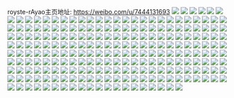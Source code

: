 royste-rAyao主页地址: https://weibo.com/u/7444131693 
![](https://wx4.sinaimg.cn/mw2000/0087MOIdly1h96po8tfnoj30v91jk7gb.jpg) 
![](https://wx4.sinaimg.cn/mw2000/0087MOIdly1h96poq6cthj32c0340x6r.jpg) 
![](https://wx4.sinaimg.cn/mw2000/0087MOIdly1h96poxitm5j31kw2dchdu.jpg) 
![](https://wx4.sinaimg.cn/mw2000/0087MOIdly1h94w2k4n0bj31kw2dc1kz.jpg) 
![](https://wx4.sinaimg.cn/mw2000/0087MOIdly1h94w2lkf96j31kw2dckjm.jpg) 
![](https://wx4.sinaimg.cn/mw2000/0087MOIdly1h94w2n7gfnj31kx2ddkjm.jpg) 
![](https://wx4.sinaimg.cn/mw2000/0087MOIdly1h94w2okgiyj31kx2ddkjm.jpg) 
![](https://wx4.sinaimg.cn/mw2000/0087MOIdly1h94w2hi2eyj31kw2dcnpe.jpg) 
![](https://wx4.sinaimg.cn/mw2000/0087MOIdly1h94w2qs8y7j31kw2dckjm.jpg) 
![](https://wx4.sinaimg.cn/mw2000/0087MOIdly1h93qkt4uhfj32c0340b2a.jpg) 
![](https://wx4.sinaimg.cn/mw2000/0087MOIdly1h92odw9t9rj30u01szqa9.jpg) 
![](https://wx4.sinaimg.cn/mw2000/0087MOIdly1h8yzzzmmu4j30v91jke1t.jpg) 
![](https://wx4.sinaimg.cn/mw2000/0087MOIdly1h8uf1a9t80j30tu13ugqp.jpg) 
![](https://wx4.sinaimg.cn/mw2000/0087MOIdly1h8u1bbac31j30u0190ds8.jpg) 
![](https://wx4.sinaimg.cn/mw2000/0087MOIdly1h8qghqlobhj32c03407wi.jpg) 
![](https://wx4.sinaimg.cn/mw2000/0087MOIdly1h8odtjuo37j30u01hcgt1.jpg) 
![](https://wx4.sinaimg.cn/mw2000/0087MOIdly1h8odtho2boj30u01hc0zj.jpg) 
![](https://wx4.sinaimg.cn/mw2000/0087MOIdly1h8odvwelqxj30u013y0yf.jpg) 
![](https://wx4.sinaimg.cn/mw2000/0087MOIdly1h8nfb55mz9j30tj0h5q5j.jpg) 
![](https://wx4.sinaimg.cn/mw2000/0087MOIdly1h8hkmu2qggj30ty13wdlj.jpg) 
![](https://wx4.sinaimg.cn/mw2000/0087MOIdly1h8g7lb707yj30v91jk12d.jpg) 
![](https://wx4.sinaimg.cn/mw2000/0087MOIdly1h8fhbls0q8j30tn1hl4es.jpg) 
![](https://wx4.sinaimg.cn/mw2000/0087MOIdly1h8ayzipd1zj30v91jkaln.jpg) 
![](https://wx4.sinaimg.cn/mw2000/0087MOIdly1h8ayzj15nkj30v91jktk6.jpg) 
![](https://wx4.sinaimg.cn/mw2000/0087MOIdly1h88rho6ppgj30u01e0wko.jpg) 
![](https://wx4.sinaimg.cn/mw2000/0087MOIdly1h86xwf6fc4j32c0340hd0.jpg) 
![](https://wx4.sinaimg.cn/mw2000/0087MOIdly1h7mn8qu6p6j30tm0lqwhf.jpg) 
![](https://wx4.sinaimg.cn/mw2000/0087MOIdly1h6djvmohogj30v91vowru.jpg) 
![](https://wx4.sinaimg.cn/mw2000/0087MOIdly1h68wu0xlvzj30u013ygqu.jpg) 
![](https://wx4.sinaimg.cn/mw2000/0087MOIdly1h68wvgrb8tj30ty13w44m.jpg) 
![](https://wx4.sinaimg.cn/mw2000/0087MOIdly1h68wu1e85ej30u013yn4u.jpg) 
![](https://wx4.sinaimg.cn/mw2000/0087MOIdly1h68wvg6z2wj30tu13u0x1.jpg) 
![](https://wx4.sinaimg.cn/mw2000/0087MOIdly1h68wxaff3sj30tu13umym.jpg) 
![](https://wx4.sinaimg.cn/mw2000/0087MOIdly1h647psso4nj30v91jk7ea.jpg) 
![](https://wx4.sinaimg.cn/mw2000/0087MOIdly1h647ptkv4uj30v91jk48m.jpg) 
![](https://wx4.sinaimg.cn/mw2000/0087MOIdly1h647srxh0ij30v91votjq.jpg) 
![](https://wx4.sinaimg.cn/mw2000/0087MOIdly1h647sr379bj30v91voe81.jpg) 
![](https://wx4.sinaimg.cn/mw2000/0087MOIdly1h5uxqht27gj32c03401kx.jpg) 
![](https://wx4.sinaimg.cn/mw2000/0087MOIdly1h5pt6xvoyej30i20o8q61.jpg) 
![](https://wx4.sinaimg.cn/mw2000/0087MOIdly1h5lt5b7ztpj30v91jk12r.jpg) 
![](https://wx4.sinaimg.cn/mw2000/0087MOIdly1h5lt5dnqtsj30v91jk47z.jpg) 
![](https://wx4.sinaimg.cn/mw2000/0087MOIdly1h5lt5febkcj30v91jkthv.jpg) 
![](https://wx4.sinaimg.cn/mw2000/0087MOIdly1h5fid1l4xkj30v91jkamr.jpg) 
![](https://wx4.sinaimg.cn/mw2000/0087MOIdly1h5fid2xhhuj30v91jkqei.jpg) 
![](https://wx4.sinaimg.cn/mw2000/0087MOIdly1h5diqnpqg0j30tu13utj5.jpg) 
![](https://wx4.sinaimg.cn/mw2000/0087MOIdly1h50qqcg9i0j30v91jk7e6.jpg) 
![](https://wx4.sinaimg.cn/mw2000/0087MOIdly1h50qqbgkc2j30v91jk49c.jpg) 
![](https://wx4.sinaimg.cn/mw2000/0087MOIdly1h4wczbe7zcj30v91jkgxi.jpg) 
![](https://wx4.sinaimg.cn/mw2000/0087MOIdly1h4wczc5o83j30v91jkgvp.jpg) 
![](https://wx4.sinaimg.cn/mw2000/0087MOIdly1h4w9b7sjtdj30g30oygm7.jpg) 
![](https://wx4.sinaimg.cn/mw2000/0087MOIdly1h4qbi1lmo3j30u015c11f.jpg) 
![](https://wx4.sinaimg.cn/mw2000/0087MOIdly1h4mkvzxxuqj30v91vo7wh.jpg) 
![](https://wx4.sinaimg.cn/mw2000/0087MOIdly1h4mkw7gxysj32c0340e81.jpg) 
![](https://wx4.sinaimg.cn/mw2000/0087MOIdly1h4mkw5uucfj32c0340npf.jpg) 
![](https://wx4.sinaimg.cn/mw2000/0087MOIdly1h4mkwbin02j32c0340kjm.jpg) 
![](https://wx4.sinaimg.cn/mw2000/0087MOIdly1h4ck02qedxj31sg2ds4qp.jpg) 
![](https://wx4.sinaimg.cn/mw2000/0087MOIdly1h4ck01vqn5j31fv2dse49.jpg) 
![](https://wx4.sinaimg.cn/mw2000/0087MOIdly1h4ck05r77nj32c02c0e81.jpg) 
![](https://wx4.sinaimg.cn/mw2000/0087MOIdly1h4ck0acfcbj32c0340npd.jpg) 
![](https://wx4.sinaimg.cn/mw2000/0087MOIdly1h4ck0itt9xj31kw1kw000.jpg) 
![](https://wx4.sinaimg.cn/mw2000/0087MOIdly1h4ck192tdpj30u00u0gxn.jpg) 
![](https://wx4.sinaimg.cn/mw2000/0087MOIdly1h4ck0bmxm2j32c0340nis.jpg) 
![](https://wx4.sinaimg.cn/mw2000/0087MOIdly1h483t2afkuj30u0140tg3.jpg) 
![](https://wx4.sinaimg.cn/mw2000/0087MOIdly1h46jxo2lntj30u01407if.jpg) 
![](https://wx4.sinaimg.cn/mw2000/0087MOIdly1h46jxonfdpj30u0140du2.jpg) 
![](https://wx4.sinaimg.cn/mw2000/0087MOIdly1h46jxmkmq5j30u01sz0y2.jpg) 
![](https://wx4.sinaimg.cn/mw2000/0087MOIdly1h46jxqzyikj30u01400z4.jpg) 
![](https://wx4.sinaimg.cn/mw2000/0087MOIdly1h46jxrq5f9j30u01j7qa5.jpg) 
![](https://wx4.sinaimg.cn/mw2000/0087MOIdly1h46jxieknrj30u0140gr3.jpg) 
![](https://wx4.sinaimg.cn/mw2000/0087MOIdly1h46jxs5nxpj30u01j7jy7.jpg) 
![](https://wx4.sinaimg.cn/mw2000/0087MOIdly1h46jxu2p7wj30u014074g.jpg) 
![](https://wx4.sinaimg.cn/mw2000/0087MOIdly1h45b3vxqb2j30no0v2td0.jpg) 
![](https://wx4.sinaimg.cn/mw2000/0087MOIdly1h43hefon5zj30u0140gpk.jpg) 
![](https://wx4.sinaimg.cn/mw2000/0087MOIdly1h3yu8ukrk8j30sr1jjak3.jpg) 
![](https://wx4.sinaimg.cn/mw2000/0087MOIdly1h3xn0keuzzj313y0u043x.jpg) 
![](https://wx4.sinaimg.cn/mw2000/0087MOIdly1h3xn0kt3raj30u0140ae7.jpg) 
![](https://wx4.sinaimg.cn/mw2000/0087MOIdly1h3xn0jva4uj30u0140q7x.jpg) 
![](https://wx4.sinaimg.cn/mw2000/0087MOIdly1h3tsfvhia2j30tu1ibwis.jpg) 
![](https://wx4.sinaimg.cn/mw2000/0087MOIdly1h3pcsg2ilzj30u01hcn7x.jpg) 
![](https://wx4.sinaimg.cn/mw2000/0087MOIdly1h3pcsilfsfj30u0140ag0.jpg) 
![](https://wx4.sinaimg.cn/mw2000/0087MOIdly1h3pcsmddf3j30u01hctf4.jpg) 
![](https://wx4.sinaimg.cn/mw2000/0087MOIdly1h3pcspbe1xj30u0140tcq.jpg) 
![](https://wx4.sinaimg.cn/mw2000/0087MOIdly1h3pcsqc9baj30u01hcn2y.jpg) 
![](https://wx4.sinaimg.cn/mw2000/0087MOIdly1h3dzwg3bpxj30u01h0gu8.jpg) 
![](https://wx4.sinaimg.cn/mw2000/0087MOIdly1h3a7bj1fzlj30u01szjxr.jpg) 
![](https://wx4.sinaimg.cn/mw2000/0087MOIdly1h3a7bke907j30u01sy45x.jpg) 
![](https://wx4.sinaimg.cn/mw2000/0087MOIdly1h3a7bl7lesj30u01sy0yh.jpg) 
![](https://wx4.sinaimg.cn/mw2000/0087MOIdly1h3a0jrxorrj30u01hcn2u.jpg) 
![](https://wx4.sinaimg.cn/mw2000/0087MOIdly1h3a0jrk84jj30u01hcgrk.jpg) 
![](https://wx4.sinaimg.cn/mw2000/0087MOIdly1h3a0k42vldj30u0140tdq.jpg) 
![](https://wx4.sinaimg.cn/mw2000/0087MOIdly1h397rlvljdj313y0u0dmv.jpg) 
![](https://wx4.sinaimg.cn/mw2000/0087MOIdly1h370deqlxaj30rp13uagp.jpg) 
![](https://wx4.sinaimg.cn/mw2000/0087MOIdly1h2shdb44sjj30u013y45g.jpg) 
![](https://wx4.sinaimg.cn/mw2000/0087MOIdly1h2shddi07hj30u013ydml.jpg) 
![](https://wx4.sinaimg.cn/mw2000/0087MOIdly1h2shde5wdij30u013y10q.jpg) 
![](https://wx4.sinaimg.cn/mw2000/0087MOIdly1h2shdenbzsj30u013yjz7.jpg) 
![](https://wx4.sinaimg.cn/mw2000/0087MOIdly1h2pbmwkpv9j30u01szah4.jpg) 
![](https://wx4.sinaimg.cn/mw2000/0087MOIdly1h1ckovuy4kj30u014016g.jpg) 
![](https://wx4.sinaimg.cn/mw2000/0087MOIdly1h19heyc4avj31400u00zr.jpg) 
![](https://wx4.sinaimg.cn/mw2000/0087MOIdly1h0vk21ksflj30u0140tgk.jpg) 
![](https://wx4.sinaimg.cn/mw2000/0087MOIdly1h0v66ucd3zj30u00zi0uo.jpg) 
![](https://wx4.sinaimg.cn/mw2000/0087MOIdly1h0s8hugbd5j30mi0u0dkh.jpg) 
![](https://wx4.sinaimg.cn/mw2000/0087MOIdly1h0s8hvbqc9j30u0140n2n.jpg) 
![](https://wx4.sinaimg.cn/mw2000/0087MOIdly1h0s8hvtznlj30u0140ae1.jpg) 
![](https://wx4.sinaimg.cn/mw2000/0087MOIdly1h0s8hw4el1j30u01sydjo.jpg) 
![](https://wx4.sinaimg.cn/mw2000/0087MOIdly1h0s8hwnjsrj30u00u0aj5.jpg) 
![](https://wx4.sinaimg.cn/mw2000/0087MOIdly1h0s8hwyc94j30u01hcdmy.jpg) 
![](https://wx4.sinaimg.cn/mw2000/0087MOIdly1h0s8hxg34cj31400u0dks.jpg) 
![](https://wx4.sinaimg.cn/mw2000/0087MOIdly1h0s8i9ytusj30u0140wlg.jpg) 
![](https://wx4.sinaimg.cn/mw2000/0087MOIdly1h0s8i9l0m2j30u01sz42a.jpg) 
![](https://wx4.sinaimg.cn/mw2000/0087MOIdly1gz0cpvrz2kj30xs0j074i.jpg) 
![](https://wx4.sinaimg.cn/mw2000/0087MOIdly1gyx0j3f1v5j30u013y45c.jpg) 
![](https://wx4.sinaimg.cn/mw2000/0087MOIdly1gyx0j1p3d7j30u013ydmw.jpg) 
![](https://wx4.sinaimg.cn/mw2000/0087MOIdly1gyx0j6hrvij30u013ywly.jpg) 
![](https://wx4.sinaimg.cn/mw2000/0087MOIdly1gyx0j7pyszj30u01hcah5.jpg) 
![](https://wx4.sinaimg.cn/mw2000/0087MOIdly1gynfkejh5jj31400u045h.jpg) 
![](https://wx4.sinaimg.cn/mw2000/0087MOIdly1gynfk9qs2aj30u0140n14.jpg) 
![](https://wx4.sinaimg.cn/mw2000/0087MOIdly1gylpbl9oejj30u0140qbc.jpg) 
![](https://wx4.sinaimg.cn/mw2000/0087MOIdly1gylpbm3247j30u01407a2.jpg) 
![](https://wx4.sinaimg.cn/mw2000/0087MOIdly1gye8bdi3foj30u01hcn3w.jpg) 
![](https://wx4.sinaimg.cn/mw2000/0087MOIdly1gye8bf6trzj30u01hc46z.jpg) 
![](https://wx4.sinaimg.cn/mw2000/0087MOIdly1gye8bkei44j30u0140n33.jpg) 
![](https://wx4.sinaimg.cn/mw2000/0087MOIdly1gxxavi12aqj30u0140796.jpg) 
![](https://wx4.sinaimg.cn/mw2000/0087MOIdly1gxxae7v0fsj30u0140ado.jpg) 
![](https://wx4.sinaimg.cn/mw2000/0087MOIdly1gxxawfmqj2j30u01sz46p.jpg) 
![](https://wx4.sinaimg.cn/mw2000/0087MOIdly1gxxafneqf5j30u00wktct.jpg) 
![](https://wx4.sinaimg.cn/mw2000/0087MOIdly1gxq8yghxqnj30u01hcn7z.jpg) 
![](https://wx4.sinaimg.cn/mw2000/0087MOIdly1gx1s0vym2vj30u014048z.jpg) 
![](https://wx4.sinaimg.cn/mw2000/0087MOIdly1gx0fjjzmzej30u01hctgb.jpg) 
![](https://wx4.sinaimg.cn/mw2000/0087MOIdly1gx0fjkbecnj30u01hcwka.jpg) 
![](https://wx4.sinaimg.cn/mw2000/0087MOIdly1gx0fjkj0xej30u01hcq8h.jpg) 
![](https://wx4.sinaimg.cn/mw2000/0087MOIdly1gx0fjktrfvj30u01hcdls.jpg) 
![](https://wx4.sinaimg.cn/mw2000/0087MOIdly1gwlagc7h2oj30v91jk16b.jpg) 
![](https://wx4.sinaimg.cn/mw2000/0087MOIdly1gwd8bztrzej32c03401ky.jpg) 
![](https://wx4.sinaimg.cn/mw2000/0087MOIdly1gwd8by8edsj32c0340npd.jpg) 
![](https://wx4.sinaimg.cn/mw2000/0087MOIdly1gw8jegxmk2j30u013y7e3.jpg) 
![](https://wx4.sinaimg.cn/mw2000/0087MOIdly1gw8jeiktcyj30u013ydm6.jpg) 
![](https://wx4.sinaimg.cn/mw2000/0087MOIdly1gw8jej38i9j30u013y0za.jpg) 
![](https://wx4.sinaimg.cn/mw2000/0087MOIdly1gw8jejktocj30u013yjy8.jpg) 
![](https://wx4.sinaimg.cn/mw2000/0087MOIdly1gw8jek1duhj30u013ywln.jpg) 
![](https://wx4.sinaimg.cn/mw2000/0087MOIdly1gw8jekigq5j31400u0gt1.jpg) 
![](https://wx4.sinaimg.cn/mw2000/0087MOIdly1gw6k1jr9mhj30u0140wop.jpg) 
![](https://wx4.sinaimg.cn/mw2000/0087MOIdly1gw6k32ub7qj30u0140qd9.jpg) 
![](https://wx4.sinaimg.cn/mw2000/0087MOIdly1gw6cmg3zm6j30u0140ti3.jpg) 
![](https://wx4.sinaimg.cn/mw2000/0087MOIdly1gvydtk1bk3j30u0140ngv.jpg) 
![](https://wx4.sinaimg.cn/mw2000/0087MOIdly1gv9vumoe7ij60u00r2q4i02.jpg) 
![](https://wx4.sinaimg.cn/mw2000/0087MOIdly1guyq07gxw1j60u01404b002.jpg) 
![](https://wx4.sinaimg.cn/mw2000/0087MOIdly1guyq01xd4lj60u0140gwh02.jpg) 
![](https://wx4.sinaimg.cn/mw2000/0087MOIdly1guyq02tez9j60u01407ip02.jpg) 
![](https://wx4.sinaimg.cn/mw2000/0087MOIdly1guyq03i5mrj60u0140n3z02.jpg) 
![](https://wx4.sinaimg.cn/mw2000/0087MOIdly1guyq04fe38j60u0140qc202.jpg) 
![](https://wx4.sinaimg.cn/mw2000/0087MOIdly1guyq052slij60u0140wp002.jpg) 
![](https://wx4.sinaimg.cn/mw2000/0087MOIdly1guyq05xb3lj61400u0wor02.jpg) 
![](https://wx4.sinaimg.cn/mw2000/0087MOIdly1guyq06l5waj60u01407et02.jpg) 
![](https://wx4.sinaimg.cn/mw2000/0087MOIdly1guyq08mmurj60u0140am402.jpg) 
![](https://wx4.sinaimg.cn/mw2000/0087MOIdly1guyq09d8raj60u013y11n02.jpg) 
![](https://wx4.sinaimg.cn/mw2000/0087MOIdly1guyq0a9f40j60u014049n02.jpg) 
![](https://wx4.sinaimg.cn/mw2000/0087MOIdly1guyq0b0192j60u0140n3402.jpg) 
![](https://wx4.sinaimg.cn/mw2000/0087MOIdly1guygqxqa0pj60u0140qee02.jpg) 
![](https://wx4.sinaimg.cn/mw2000/0087MOIdly1guygqzzi9bj60u0140tke02.jpg) 
![](https://wx4.sinaimg.cn/mw2000/0087MOIdly1gusuh7m4daj60u013yn4h02.jpg) 
![](https://wx4.sinaimg.cn/mw2000/0087MOIdly1gusuh581rxj60u0140wr202.jpg) 
![](https://wx4.sinaimg.cn/mw2000/0087MOIdly1gusuh3suwuj60u0140qa902.jpg) 
![](https://wx4.sinaimg.cn/mw2000/0087MOIdly1gusuh5yfv3j60u01hc45102.jpg) 
![](https://wx4.sinaimg.cn/mw2000/0087MOIdly1gusuh9i3wbj60u0140n3k02.jpg) 
![](https://wx4.sinaimg.cn/mw2000/0087MOIdly1gusuhii8v7j60u013ygus02.jpg) 
![](https://wx4.sinaimg.cn/mw2000/0087MOIdly1guf0xkie99j60u0140n3z02.jpg) 
![](https://wx4.sinaimg.cn/mw2000/0087MOIdly1guf0xlk1t2j60u01407hx02.jpg) 
![](https://wx4.sinaimg.cn/mw2000/0087MOIdly1guf0xnzxw5j60u01407jc02.jpg) 
![](https://wx4.sinaimg.cn/mw2000/0087MOIdly1guf0xpepgoj60u00u0jvt02.jpg) 
![](https://wx4.sinaimg.cn/mw2000/0087MOIdly1gtwoh3y5quj31400u0q7s.jpg) 
![](https://wx4.sinaimg.cn/mw2000/0087MOIdly1gtrb4tpw5xj33402c0hdt.jpg) 
![](https://wx4.sinaimg.cn/mw2000/0087MOIdly1gtpx8k5j9qj30v91jk4lp.jpg) 
![](https://wx4.sinaimg.cn/mw2000/0087MOIdly1gtpx8ln9aqj32c0340e82.jpg) 
![](https://wx4.sinaimg.cn/mw2000/0087MOIdly1gtpx8mnig2j30v91jktlw.jpg) 
![](https://wx4.sinaimg.cn/mw2000/0087MOIdly1gtpx8ohtioj32c03401ky.jpg) 
![](https://wx4.sinaimg.cn/mw2000/0087MOIdly1gtpx8q5rhrj33402c0qv6.jpg) 
![](https://wx4.sinaimg.cn/mw2000/0087MOIdly1gtpx8huy56j32c0340qv9.jpg) 
![](https://wx4.sinaimg.cn/mw2000/0087MOIdly1gti0p086ftj31jl0v977t.jpg) 
![](https://wx4.sinaimg.cn/mw2000/0087MOIdly1gtczw4r7gsj32c0340e81.jpg) 
![](https://wx4.sinaimg.cn/mw2000/0087MOIdly1gsx24sr66dj32c0340npe.jpg) 
![](https://wx4.sinaimg.cn/mw2000/0087MOIdly1gsubaf9k6oj30u01407dc.jpg) 
![](https://wx4.sinaimg.cn/mw2000/0087MOIdly1gsrfkehjbwj32c03407wh.jpg) 
![](https://wx4.sinaimg.cn/mw2000/0087MOIdly1gsrfkcwqd4j32c03404qq.jpg) 
![](https://wx4.sinaimg.cn/mw2000/0087MOIdly1gsrfkbr3htj31sg2ds4qp.jpg) 
![](https://wx4.sinaimg.cn/mw2000/0087MOIdly1gsrfkflnxyj32c03407wh.jpg) 
![](https://wx4.sinaimg.cn/mw2000/0087MOIdly1gsrfkhj62lj32c0340kjm.jpg) 
![](https://wx4.sinaimg.cn/mw2000/0087MOIdly1gsrfl6v8glj31sg2ds4qp.jpg) 
![](https://wx4.sinaimg.cn/mw2000/0087MOIdly1gspvx1w5gmj32c03404qq.jpg) 
![](https://wx4.sinaimg.cn/mw2000/0087MOIdly1gspvx2w6psj32c0340kjl.jpg) 
![](https://wx4.sinaimg.cn/mw2000/0087MOIdly1gspvx6x2hpj32c0340b29.jpg) 
![](https://wx4.sinaimg.cn/mw2000/0087MOIdly1gspvx05r69j32c0340u0x.jpg) 
![](https://wx4.sinaimg.cn/mw2000/0087MOIdly1gspvxaws67j335s35skjn.jpg) 
![](https://wx4.sinaimg.cn/mw2000/0087MOIdly1gspvxbjdh1j30sg0sg41n.jpg) 
![](https://wx4.sinaimg.cn/mw2000/0087MOIdly1gscy8q2irbj30u013y124.jpg) 
![](https://wx4.sinaimg.cn/mw2000/0087MOIdly1gscy8olrhij30u013y7cf.jpg) 
![](https://wx4.sinaimg.cn/mw2000/0087MOIdly1gs9q8uc4htj30u0140k2g.jpg) 
![](https://wx4.sinaimg.cn/mw2000/0087MOIdly1gs9q8v9dnyj30u01hcqco.jpg) 
![](https://wx4.sinaimg.cn/mw2000/0087MOIdly1gs9q8pi4zkj30u00u0n39.jpg) 
![](https://wx4.sinaimg.cn/mw2000/0087MOIdly1gs9q8w9fdfj30u0140gtm.jpg) 
![](https://wx4.sinaimg.cn/mw2000/0087MOIdly1gs9q8xeqkoj30u01404b0.jpg) 
![](https://wx4.sinaimg.cn/mw2000/0087MOIdly1gs9q8t8i7hj30u01404dt.jpg) 
![](https://wx4.sinaimg.cn/mw2000/0087MOIdly1gs4cjgijhbj30tp0m8wjd.jpg) 
![](https://wx4.sinaimg.cn/mw2000/0087MOIdly1grokgccaphj30u0140qah.jpg) 
![](https://wx4.sinaimg.cn/mw2000/0087MOIdly1grokgdmlvyj30u0140ah0.jpg) 
![](https://wx4.sinaimg.cn/mw2000/0087MOIdly1grhvilwpoxj32c03404qp.jpg) 
![](https://wx4.sinaimg.cn/mw2000/0087MOIdly1grhvinhq3zj30tz13xtc5.jpg) 
![](https://wx4.sinaimg.cn/mw2000/0087MOIdly1grhvinsrdmj31sg2dsgyn.jpg) 
![](https://wx4.sinaimg.cn/mw2000/0087MOIdly1grhvikbn1uj32c0340h81.jpg) 
![](https://wx4.sinaimg.cn/mw2000/0087MOIdly1grhvisxkhxj30b40b4t9k.jpg) 
![](https://wx4.sinaimg.cn/mw2000/0087MOIdly1grhvjffinfj30v91vob2i.jpg) 
![](https://wx4.sinaimg.cn/mw2000/0087MOIdly1gqsfhhsj5gj32c0340qv7.jpg) 
![](https://wx4.sinaimg.cn/mw2000/0087MOIdly1gqsfg233odj32c0340nd7.jpg) 
![](https://wx4.sinaimg.cn/mw2000/0087MOIdly1gqsfhnr3gbj32c0340dtx.jpg) 
![](https://wx4.sinaimg.cn/mw2000/0087MOIdly1gqsfgdyjqrj32c0340apl.jpg) 
![](https://wx4.sinaimg.cn/mw2000/0087MOIdly1gqc51pb2qpj31400u0jvd.jpg) 
![](https://wx4.sinaimg.cn/mw2000/0087MOIdly1gqc51uf2goj31400u0jyv.jpg) 
![](https://wx4.sinaimg.cn/mw2000/0087MOIdly1gqc51xbplyj31400u00wz.jpg) 
![](https://wx4.sinaimg.cn/mw2000/0087MOIdly1gqc51z1ct7j31400u078d.jpg) 
![](https://wx4.sinaimg.cn/mw2000/0087MOIdly1gqc514nawyj31400u0n0u.jpg) 
![](https://wx4.sinaimg.cn/mw2000/0087MOIdly1gqc5216vm8j31400u0tdf.jpg) 
![](https://wx4.sinaimg.cn/mw2000/0087MOIdly1gqc523ayl8j31400u078e.jpg) 
![](https://wx4.sinaimg.cn/mw2000/0087MOIdly1gqc524o3ylj31400u0gpq.jpg) 
![](https://wx4.sinaimg.cn/mw2000/0087MOIdly1gqc526pra3j31400u0q8m.jpg) 
![](https://wx4.sinaimg.cn/mw2000/0087MOIdly1gq3cv9ht7xj30u0140tn0.jpg) 
![](https://wx4.sinaimg.cn/mw2000/0087MOIdly1gq3cvamke9j30u0140n8b.jpg) 
